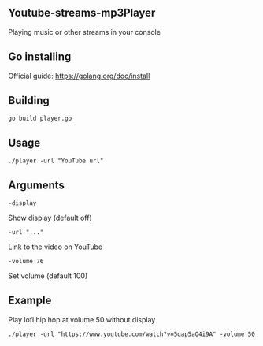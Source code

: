 Youtube-streams-mp3Player
-----------------
Playing music or other streams in your console

Go installing
-----------
Official guide: https://golang.org/doc/install

Building
---------------
```
go build player.go
```

Usage
----------------
```
./player -url "YouTube url"
```

Arguments
---------------
```
-display
```
Show display (default off)

```
-url "..."
```
Link to the video on YouTube

```
-volume 76
```
Set volume (default 100)

Example
----------------
Play lofi hip hop at volume 50 without display
```
./player -url "https://www.youtube.com/watch?v=5qap5aO4i9A" -volume 50
```
